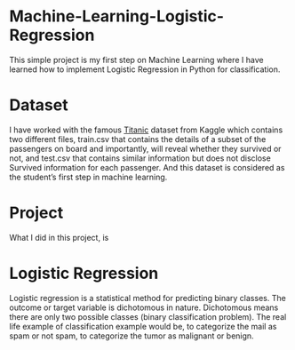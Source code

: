# Machine-Learning-Logistic-Regression
This simple project is my first step on Machine Learning where I have learned how to implement Logistic Regression in Python for classification.

# Dataset
I have worked with the famous [Titanic](https://www.kaggle.com/c/titanic) dataset from Kaggle which contains two different files, train.csv that contains the details of a subset of the passengers on board and importantly, will reveal whether they survived or not, and test.csv that contains similar information but does not disclose Survived information for each passenger. And this dataset is considered as the student’s first step in machine learning.

# Project
What I did in this project, is 

# Logistic Regression
Logistic regression is a statistical method for predicting binary classes. The outcome or target variable is dichotomous in nature. Dichotomous means there are only two possible classes (binary classification problem). The real life example of classification example would be, to categorize the mail as spam or not spam, to categorize the tumor as malignant or benign.
